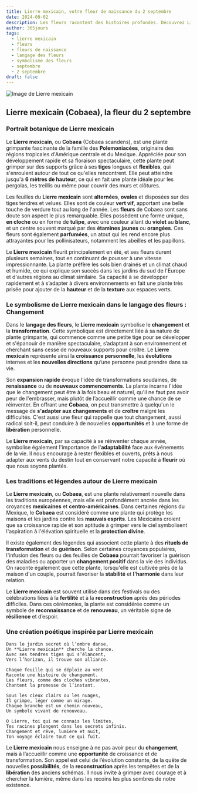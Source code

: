 ```yaml
---
title: Lierre mexicain, votre fleur de naissance du 2 septembre
date: 2024-09-02
description: Les fleurs racontent des histoires profondes. Découvrez Lierre mexicain, votre fleur de naissance du 2 septembre, ses symboles et récits fascinants. Plongez dans sa signification et son langage unique dans l'art floral.
author: 365jours
tags:
  - lierre mexicain
  - fleurs
  - fleurs de naissance
  - langage des fleurs
  - symbolisme des fleurs
  - septembre
  - 2 septembre
draft: false
---
```


![Image de Lierre mexicain](https://cdn.pixabay.com/photo/2018/12/27/07/16/cobia-3897121_640.jpg#center)


## Lierre mexicain (Cobaea), la fleur du 2 septembre

### Portrait botanique de Lierre mexicain

Le **Lierre mexicain**, ou **Cobaea** (Cobaea scandens), est une plante grimpante fascinante de la famille des **Polemoniacées**, originaire des régions tropicales d'Amérique centrale et du Mexique. Appréciée pour son développement rapide et sa floraison spectaculaire, cette plante peut grimper sur des supports grâce à ses **tiges** longues et **flexibles**, qui s'enroulent autour de tout ce qu'elles rencontrent. Elle peut atteindre jusqu'à **6 mètres de hauteur**, ce qui en fait une plante idéale pour les pergolas, les treillis ou même pour couvrir des murs et clôtures.

Les feuilles du **Lierre mexicain** sont **alternées**, **ovales** et disposées sur des tiges tendres et velues. Elles sont de couleur **vert vif**, apportant une belle touche de verdure tout au long de l'année. Les **fleurs** de Cobaea sont sans doute son aspect le plus remarquable. Elles possèdent une forme unique, **en cloche** ou en forme de **tulipe**, avec une couleur allant du **violet** au **blanc**, et un centre souvent marqué par des **étamines** **jaunes** ou **orangées**. Ces fleurs sont également **parfumées**, un atout qui les rend encore plus attrayantes pour les pollinisateurs, notamment les abeilles et les papillons.

Le **Lierre mexicain** fleurit principalement en été, et ses fleurs durent plusieurs semaines, tout en continuant de pousser à une vitesse impressionnante. La plante préfère les sols bien drainés et un climat chaud et humide, ce qui explique son succès dans les jardins du sud de l'Europe et d'autres régions au climat similaire. Sa capacité à se développer rapidement et à s’adapter à divers environnements en fait une plante très prisée pour ajouter de la **hauteur** et de la **texture** aux espaces verts.

### Le symbolisme de Lierre mexicain dans le langage des fleurs : Changement

Dans le **langage des fleurs**, le **Lierre mexicain** symbolise le **changement** et la **transformation**. Cette symbolique est directement liée à sa nature de plante grimpante, qui commence comme une petite tige pour se développer et s'épanouir de manière spectaculaire, s’adaptant à son environnement et cherchant sans cesse de nouveaux supports pour croître. Le **Lierre mexicain** représente ainsi la **croissance personnelle**, les **évolutions** internes et les **nouvelles directions** qu’une personne peut prendre dans sa vie.

Son **expansion rapide** évoque l'idée de transformations soudaines, de **renaissance** ou de **nouveaux commencements**. La plante incarne l'idée que le changement peut être à la fois beau et naturel, qu'il ne faut pas avoir peur de l'embrasser, mais plutôt de l’accueillir comme une chance de se réinventer. En offrant une **Cobaea**, on peut transmettre à quelqu'un le message de **s'adapter aux changements** et de **croître** malgré les difficultés. C'est aussi une fleur qui rappelle que tout changement, aussi radical soit-il, peut conduire à de nouvelles **opportunités** et à une forme de **libération** personnelle.

Le **Lierre mexicain**, par sa capacité à se réinventer chaque année, symbolise également l'importance de l'**adaptabilité** face aux événements de la vie. Il nous encourage à rester flexibles et ouverts, prêts à nous adapter aux vents du destin tout en conservant notre capacité à **fleurir** où que nous soyons plantés.

### Les traditions et légendes autour de Lierre mexicain

Le **Lierre mexicain**, ou **Cobaea**, est une plante relativement nouvelle dans les traditions européennes, mais elle est profondément ancrée dans les croyances **mexicaines** et **centro-américaines**. Dans certaines régions du Mexique, le **Cobaea** est considéré comme une plante qui protège les maisons et les jardins contre les **mauvais esprits**. Les Mexicains croient que sa croissance rapide et son aptitude à grimper vers le ciel symbolisent l'aspiration à l'élévation spirituelle et la **protection divine**.

Il existe également des légendes qui associent cette plante à des **rituels de transformation** et de **guérison**. Selon certaines croyances populaires, l'infusion des fleurs ou des feuilles de **Cobaea** pourrait favoriser la guérison des maladies ou apporter un **changement positif** dans la vie des individus. On raconte également que cette plante, lorsqu'elle est cultivée près de la maison d'un couple, pourrait favoriser la **stabilité** et **l'harmonie** dans leur relation.

Le **Lierre mexicain** est souvent utilisé dans des festivals ou des célébrations liées à la **fertilité** et à la **reconstruction** après des périodes difficiles. Dans ces cérémonies, la plante est considérée comme un symbole de **reconnaissance** et de **renouveau**, un véritable signe de **résilience** et d’espoir.

### Une création poétique inspirée par Lierre mexicain

```
Dans le jardin secret où l’ombre danse,
Un **Lierre mexicain** cherche la chance.
Avec ses tendres tiges qui s’élancent,
Vers l’horizon, il trouve son alliance.

Chaque feuille qui se déploie au vent
Raconte une histoire de changement.
Les fleurs, comme des cloches vibrantes,
Chantent la promesse de l’instant.

Sous les cieux clairs ou les nuages,
Il grimpe, léger comme un mirage.
Chaque branche est un chemin nouveau,
Un symbole vivant de renouveau.

O Lierre, toi qui ne connais les limites,
Tes racines plongent dans les secrets infinis.
Changement et rêve, lumière et nuit,
Ton voyage éclaire tout ce qui fuit.
```

Le **Lierre mexicain** nous enseigne à ne pas avoir peur du **changement**, mais à l’accueillir comme une **opportunité** de croissance et de transformation. Son appel est celui de l’évolution constante, de la quête de nouvelles **possibilités**, de la **reconstruction** après les tempêtes et de la **libération** des anciens schémas. Il nous invite à grimper avec courage et à chercher la lumière, même dans les recoins les plus sombres de notre existence.